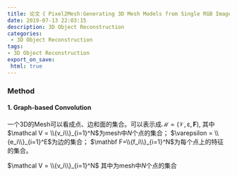 ```yaml
---
title: 论文《 Pixel2Mesh:Generating 3D Mesh Models from Single RGB Images》
date: 2019-07-13 22:03:15
description: 3D Object Reconstruction
categories:
 - 3D Object Reconstruction
tags: 
- 3D Object Reconstruction
export_on_save:
 html: true
---
```



### Method
#### 1. Graph-based Convolution

一个3D的Mesh可以看成点、边和面的集合。可以表示成$\mathcal M =(\mathcal V,\mathcal \varepsilon,\mathbf F)$,
其中$\mathcal V = \\{v_i\\}_{i=1}^N$为mesh中$N$个点的集合；
$\varepsilon = \\{e_i\\}_{i=1}^E$为边的集合；
$\mathbf F=\\{f_i\\}_{i=1}^N$为每个点上的特征的集合。



$\mathcal V = \\{v_i\\}_{i=1}^N$ 其中为mesh中$N$个点的集合